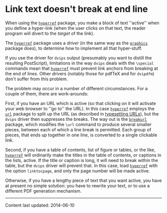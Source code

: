 # Link text doesn't break at end line

When using the [`hyperref`](https://ctan.org/pkg/hyperref) package, you make a block of text
''active'' when you define a hyper-link (when the user clicks on
that text, the reader program will divert to the _target_ of the
link).

The [`hyperref`](https://ctan.org/pkg/hyperref) package uses a _driver_ (in the same way
as the [`graphics`](https://ctan.org/pkg/graphics) package does), to determine how to implement
all that hyper-stuff.

If you use the driver for `dvips` output (presumably you want
to distill the resulting PostScript), limitations in the way `dvips`
deals with the `\special` commands mean that [`hyperref`](https://ctan.org/pkg/hyperref)
must prevent link anchors from breaking at the end of lines.  Other
drivers (notably those for pdfTeX and for `dvipdfm`) don't
suffer from this problem.

The problem may occur in a number of different circumstances.  For a
couple of them, there are work-arounds:

First, if you have an URL which is active (so that clicking on
it will activate your web browser to ''go to'' the URL).  In
this case [`hyperref`](https://ctan.org/pkg/hyperref) employs the [`url`](https://ctan.org/pkg/url) package to
split up the URL (as described in 
[typesetting URLs](./FAQ-setURL.html)), but the
`dvips` driver then suppresses the breaks.  The way out is
the [`breakurl`](https://ctan.org/pkg/breakurl) package, which modifies the `\url` command
to produce several smaller pieces, between each of which a line break
is permitted.  Each group of pieces, that ends up together in one
line, is converted to a single clickable link.

Second, if you have a table of contents, list of figure or tables, or
the like, [`hyperref`](https://ctan.org/pkg/hyperref) will ordinarily make the titles in the
table of contents, or captions in the lists, active.  If the title or
caption is long, it will need to break within the table, but the
`dvips` driver will prevent that.  In this case, load
[`hyperref`](https://ctan.org/pkg/hyperref) with the option `linktocpage`, and only
the page number will be made active.

Otherwise, if you have a lengthy piece of text that you want active,
you have at present no simple solution: you have to rewrite your text,
or to use a different PDF generation mechanism.


----

Content last updated: 2014-06-10
